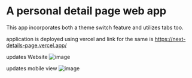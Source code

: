 # A personal detail page web app

This app incorporates both a theme switch feature and utilizes tabs too.

application is deployed using vercel and link for the same is
https://next-details-page.vercel.app/

updates Website
![image](https://github.com/tksharma0907/next-details/assets/49112068/4a436320-5d12-4edc-89bb-2283c799caf1)

updates mobile view
![image](https://github.com/tksharma0907/next-details/assets/49112068/3af0dc08-45ca-47cf-9840-eb82f5e7c154)
